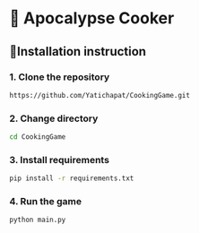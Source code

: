 # 🧟 Apocalypse Cooker

## 🚀Installation instruction
### 1.  Clone the repository
```bash 
https://github.com/Yatichapat/CookingGame.git
```
### 2. Change directory
```bash
cd CookingGame
```

### 3.  Install requirements
```bash
pip install -r requirements.txt
```

### 4.  Run the game
```bash
python main.py
```
